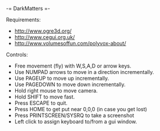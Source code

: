 
-= DarkMatters =-

Requirements:

  * http://www.ogre3d.org/
  * http://www.cegui.org.uk/
  * http://www.volumesoffun.com/polyvox-about/

Controls:

  * Free movement (fly) with W,S,A,D or arrow keys. 
  * Use NUMPAD arrows to move in a direction incrementally.
  * Use PAGEUP to move up incrementally.
  * Use PAGEDOWN to move down incrementally.
  * Hold right mouse to move camera.
  * Hold SHIFT to move fast.
  * Press ESCAPE to quit.
  * Press HOME to get put near 0,0,0 (in case you get lost)
  * Press PRINTSCREEN/SYSRQ to take a screenshot
  * Left click to assign keyboard to/from a gui window.


